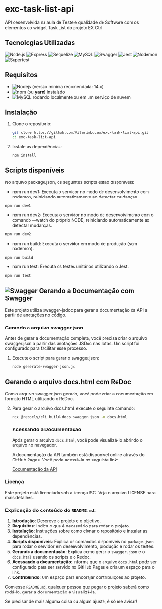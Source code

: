 # exc-task-list-api   

API desenvolvida na aula de Teste e qualidade de Software com os elementos do widget Task List do projeto EX Ctrl 


## Tecnologias Utilizadas

![Node.js](https://img.shields.io/badge/Node.js-43853D?style=for-the-badge&logo=node.js&logoColor=white)
![Express](https://img.shields.io/badge/Express-000000?style=for-the-badge&logo=express&logoColor=white)
![Sequelize](https://img.shields.io/badge/sequelize-323330?style=for-the-badge&logo=sequelize&logoColor=blue)
![MySQL](https://img.shields.io/badge/MySQL-4479A1?style=for-the-badge&logo=mysql&logoColor=white)
![Swagger](https://img.shields.io/badge/Swagger-85EA2D?style=for-the-badge&logo=swagger&logoColor=black)
![Jest](https://img.shields.io/badge/Jest-C21325?style=for-the-badge&logo=jest&logoColor=white)
![Nodemon](https://img.shields.io/badge/Nodemon-76D04B?style=for-the-badge&logo=nodemon&logoColor=white)
![Supertest](https://img.shields.io/badge/Supertest-000000?style=for-the-badge)

## Requisitos

-   ![Nodejs](https://img.shields.io/badge/Nodejs-3C873A?style=for-the-badge&labelColor=black&logo=node.js&logoColor=3C873A) (versão mínima recomendada: 14.x)
- ![npm](https://img.shields.io/badge/npm-CB3837?style=for-the-badge&logo=npm&logoColor=white) (ou **yarn**) instalado
- ![MySQL](https://img.shields.io/badge/MySQL-005C84?style=for-the-badge&logo=mysql&logoColor=white) rodando localmente ou em um serviço de nuvem

## Instalação

1. Clone o repositório:

   ```bash
   git clone https://github.com/VilarimLucas/exc-task-list-api.git
   cd exc-task-list-api
   ```

2. Instale as dependências: 

   ```bash
   npm install
   ```

## Scripts disponíveis

No arquivo package.json, os seguintes scripts estão disponíveis:

- npm run dev1: Executa o servidor no modo de desenvolvimento com nodemon, reiniciando automaticamente ao detectar mudanças.

```bash
npm run dev1
```

- npm run dev2: Executa o servidor no modo de desenvolvimento com o comando --watch do próprio NODE, reiniciando automaticamente ao detectar mudanças.

```bash
npm run dev2
```

- npm run build: Executa o servidor em modo de produção (sem nodemon).

```bash
npm run build
```

- npm run test: Executa os testes unitários utilizando o Jest.

```bash
npm run test
```

## ![Swagger](https://img.shields.io/badge/-Swagger-85EA2D?style=for-the-badge&logo=swagger&logoColor=white) Gerando a Documentação com Swagger

Este projeto utiliza swagger-jsdoc para gerar a documentação da API a partir de anotações no código.

### Gerando o arquivo swagger.json

Antes de gerar a documentação completa, você precisa criar o arquivo swagger.json a partir das anotações JSDoc nas rotas. Um script foi configurado para facilitar esse processo.

1. Execute o script para gerar o swagger.json:

   ```bash
   node generate-swagger-json.js
   ```

## Gerando o arquivo docs.html com ReDoc
Com o arquivo swagger.json gerado, você pode criar a documentação em formato HTML utilizando o ReDoc.

2. Para gerar o arquivo docs.html, execute o seguinte comando:

   ```bash
   npx @redocly/cli build-docs swagger.json -o docs.html
   ```

   ### Acessando a Documentação

   Após gerar o arquivo `docs.html`, você pode visualizá-lo abrindo o arquivo no navegador.
   
   A documentação da API também está disponível online através do GitHub Pages. Você pode acessá-la no seguinte link:
   
   [Documentação da API](https://vilarimlucas.github.io/exc-task-list-api/docs.html)
   
### Licença

Este projeto está licenciado sob a licença ISC. Veja o arquivo LICENSE para mais detalhes.


### Explicação do conteúdo do `README.md`:

1. **Introdução**: Descreve o projeto e o objetivo.
2. **Requisitos**: Indica o que é necessário para rodar o projeto.
3. **Instalação**: Instruções sobre como clonar o repositório e instalar as dependências.
4. **Scripts disponíveis**: Explica os comandos disponíveis no `package.json` para rodar o servidor em desenvolvimento, produção e rodar os testes.
5. **Gerando a documentação**: Explica como gerar o `swagger.json` e o `docs.html` usando os scripts e o Redoc.
6. **Acessando a documentação**: Informa que o arquivo `docs.html` pode ser configurado para ser servido no GitHub Pages e cria um espaço para o link.
7. **Contribuindo**: Um espaço para encorajar contribuições ao projeto.

Com esse `README.md`, qualquer pessoa que pegar o projeto saberá como rodá-lo, gerar a documentação e visualizá-la.

Se precisar de mais alguma coisa ou algum ajuste, é só me avisar!
